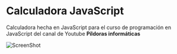 # Calculadora JavaScript

Calculadora hecha en JavaScript para el curso de programación en JavaScript del canal de Youtube **Píldoras informáticas**

![ScreenShot](https://github.com/xavierocampos/Calculadora-JavaScript/blob/master/screenshot.png)
